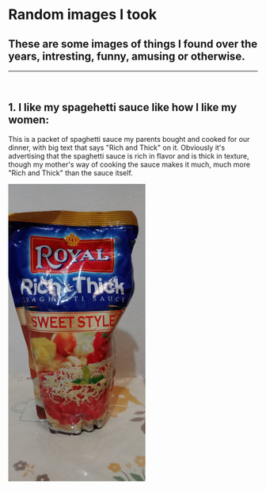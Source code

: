 <!-- Made in: August 6, 2022 -->
# Random images I took

## These are some images of things I found over the years, intresting, funny, amusing or otherwise.
<hr>
<br>

<!-- Added on: 6/8/2022 -->

## 1. I like my spagehetti sauce like how I like my women:

This is a packet of spaghetti sauce my parents bought and cooked for our dinner, with big text that says "Rich and Thick" on it. Obviously it's advertising that the spaghetti sauce is rich in flavor and is thick in texture, though my mother's way of cooking the sauce makes it much, much more "Rich and Thick" than the sauce itself.

<img src="resources/random-images/orig_sus_spaghetti_sauce.jpg" height="600">